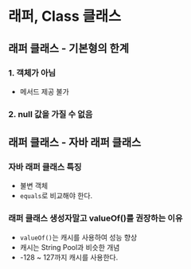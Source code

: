 # 래퍼, Class 클래스

## 래퍼 클래스 - 기본형의 한계
### 1. 객체가 아님
- 메서드 제공 불가 
### 2. null 값을 가질 수 없음

## 래퍼 클래스 - 자바 래퍼 클래스
### 자바 래퍼 클래스 특징
- 불변 객체
- `equals`로 비교해야 한다.

### 래퍼 클래스 생성자말고 valueOf()를 권장하는 이유
- `valueOf()`는 캐시를 사용하여 성능 향상
- 캐시는 String Pool과 비슷한 개념
- -128 ~ 127까지 캐시를 사용한다. 
